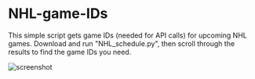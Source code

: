 # NHL-game-IDs
This simple script gets game IDs (needed for API calls) for upcoming NHL games. Download and run "NHL_schedule.py", then scroll through the results to find the game IDs you need.

![screenshot](https://github.com/Sparrowkeet/NHL-game-IDs/assets/148015728/8f2311a1-adfc-4fde-86da-c9719ef07aeb)
